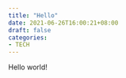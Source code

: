 ```yaml
---
title: "Hello"
date: 2021-06-26T16:00:21+08:00
draft: false
categories:
- TECH
---
```


Hello world!
